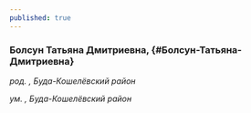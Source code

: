 ```yaml
---
published: true
---
```


### Болсун Татьяна Дмитриевна,  {#Болсун-Татьяна-Дмитриевна}

_род. , Буда-Кошелёвский район_

_ум. , Буда-Кошелёвский район_

